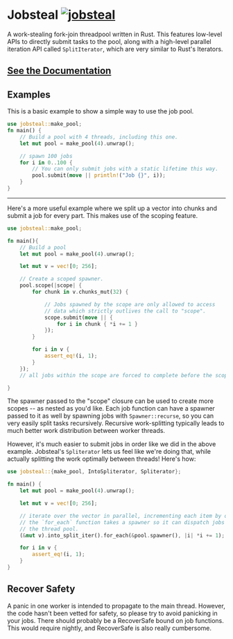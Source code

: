 # Jobsteal [![jobsteal](https://travis-ci.org/rphmeier/jobsteal.svg?branch=master)](https://travis-ci.org/rphmeier/jobsteal)

A work-stealing fork-join threadpool written in Rust.
This features low-level APIs to directly submit tasks to the pool,
along with a high-level parallel iteration API called `SplitIterator`,
which are very similar to Rust's Iterators.

## [See the Documentation](https://rphmeier.github.io/jobsteal/)

## Examples
This is a basic example to show a simple way to use the job pool.

```rust
use jobsteal::make_pool;
fn main() {
    // Build a pool with 4 threads, including this one.
    let mut pool = make_pool(4).unwrap();

    // spawn 100 jobs
    for i in 0..100 {
        // You can only submit jobs with a static lifetime this way.
        pool.submit(move || println!("Job {}", i));
    }
}
```

---
Here's a more useful example where we split up a vector into chunks and submit a job for every part. This makes use of the scoping feature.
```rust
use jobsteal::make_pool;

fn main(){
    // Build a pool
    let mut pool = make_pool(4).unwrap();

    let mut v = vec![0; 256];

    // Create a scoped spawner.
    pool.scope(|scope| {
        for chunk in v.chunks_mut(32) {

            // Jobs spawned by the scope are only allowed to access
            // data which strictly outlives the call to "scope".
            scope.submit(move || {
                for i in chunk { *i += 1 }
            });
        }

        for i in v {
            assert_eq!(i, 1);
        }
    });
    // all jobs within the scope are forced to complete before the scope function returns.

}
```

The spawner passed to the "scope" closure can be used to create more scopes -- as nested as you'd like.
Each job function can have a spawner passed to it as well by spawning jobs with `Spawner::recurse`, so you can very easily split tasks recursively.
Recursive work-splitting typically leads to much better work distribution between worker threads.

However, it's much easier to submit jobs in order like we did in the above example. Jobsteal's `Spliterator` lets us feel like we're doing that,
while actually splitting the work optimally between threads!
Here's how:
```rust
use jobsteal::{make_pool, IntoSpliterator, Spliterator};

fn main() {
    let mut pool = make_pool(4).unwrap();

    let mut v = vec![0; 256];

    // iterate over the vector in parallel, incrementing each item by one.
    // the `for_each` function takes a spawner so it can dispatch jobs onto
    // the thread pool.
    (&mut v).into_split_iter().for_each(&pool.spawner(), |i| *i += 1);

    for i in v {
        assert_eq!(i, 1);
    }
}
```

## Recover Safety
A panic in one worker is intended to propagate to the main thread. However, the code hasn't been vetted for safety, so please try to avoid panicking in your jobs.
There should probably be a RecoverSafe bound on job functions. This would require nightly, and RecoverSafe is also really cumbersome.
